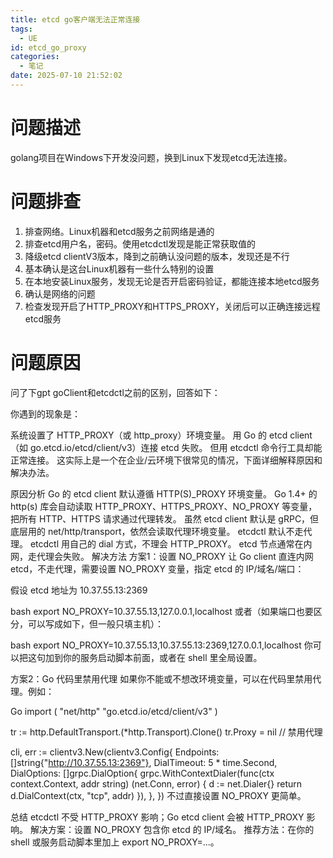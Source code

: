 ```yaml
---
title: etcd go客户端无法正常连接
tags:
  - UE
id: etcd_go_proxy
categories:
  - 笔记
date: 2025-07-10 21:52:02
---
```


# 问题描述
golang项目在Windows下开发没问题，换到Linux下发现etcd无法连接。
# 问题排查
1. 排查网络。Linux机器和etcd服务之前网络是通的
2. 排查etcd用户名，密码。使用etcdctl发现是能正常获取值的
3. 降级etcd clientV3版本，降到之前确认没问题的版本，发现还是不行
4. 基本确认是这台Linux机器有一些什么特别的设置
5. 在本地安装Linux服务，发现无论是否开启密码验证，都能连接本地etcd服务
6. 确认是网络的问题
7. 检查发现开启了HTTP_PROXY和HTTPS_PROXY，关闭后可以正确连接远程etcd服务
# 问题原因
问了下gpt goClient和etcdctl之前的区别，回答如下：

你遇到的现象是：

系统设置了 HTTP_PROXY（或 http_proxy）环境变量。
用 Go 的 etcd client（如 go.etcd.io/etcd/client/v3）连接 etcd 失败。
但用 etcdctl 命令行工具却能正常连接。
这实际上是一个在企业/云环境下很常见的情况，下面详细解释原因和解决办法。

原因分析
Go 的 etcd client 默认遵循 HTTP(S)_PROXY 环境变量。
Go 1.4+ 的 http(s) 库会自动读取 HTTP_PROXY、HTTPS_PROXY、NO_PROXY 等变量，把所有 HTTP、HTTPS 请求通过代理转发。
虽然 etcd client 默认是 gRPC，但底层用的 net/http/transport，依然会读取代理环境变量。
etcdctl 默认不走代理。
etcdctl 用自己的 dial 方式，不理会 HTTP_PROXY。
etcd 节点通常在内网，走代理会失败。
解决方法
方案1：设置 NO_PROXY
让 Go client 直连内网 etcd，不走代理，需要设置 NO_PROXY 变量，指定 etcd 的 IP/域名/端口：

假设 etcd 地址为 10.37.55.13:2369

bash
export NO_PROXY=10.37.55.13,127.0.0.1,localhost
或者（如果端口也要区分，可以写成如下，但一般只填主机）：

bash
export NO_PROXY=10.37.55.13,10.37.55.13:2369,127.0.0.1,localhost
你可以把这句加到你的服务启动脚本前面，或者在 shell 里全局设置。

方案2：Go 代码里禁用代理
如果你不能或不想改环境变量，可以在代码里禁用代理。例如：

Go
import (
    "net/http"
    "go.etcd.io/etcd/client/v3"
)

tr := http.DefaultTransport.(*http.Transport).Clone()
tr.Proxy = nil // 禁用代理

cli, err := clientv3.New(clientv3.Config{
    Endpoints:   []string{"http://10.37.55.13:2369"},
    DialTimeout: 5 * time.Second,
    DialOptions: []grpc.DialOption{
        grpc.WithContextDialer(func(ctx context.Context, addr string) (net.Conn, error) {
            d := net.Dialer{}
            return d.DialContext(ctx, "tcp", addr)
        }),
    },
})
不过直接设置 NO_PROXY 更简单。

总结
etcdctl 不受 HTTP_PROXY 影响；Go etcd client 会被 HTTP_PROXY 影响。
解决方案：设置 NO_PROXY 包含你 etcd 的 IP/域名。
推荐方法：在你的 shell 或服务启动脚本里加上 export NO_PROXY=...。